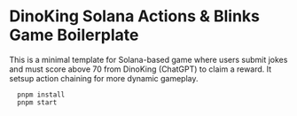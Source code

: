 # DinoKing Solana Actions & Blinks Game Boilerplate

This is a minimal template for Solana-based game where users submit jokes and must score above 70 from DinoKing (ChatGPT) to claim a reward. It setsup action chaining for more dynamic gameplay.

```
  pnpm install
  pnpm start
```
